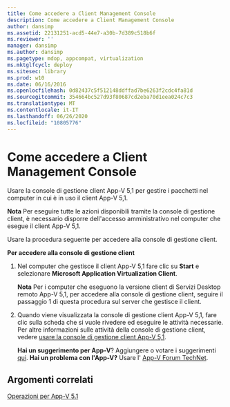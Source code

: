 ```yaml
---
title: Come accedere a Client Management Console
description: Come accedere a Client Management Console
author: dansimp
ms.assetid: 22131251-acd5-44e7-a30b-7d389c518b6f
ms.reviewer: ''
manager: dansimp
ms.author: dansimp
ms.pagetype: mdop, appcompat, virtualization
ms.mktglfcycl: deploy
ms.sitesec: library
ms.prod: w10
ms.date: 06/16/2016
ms.openlocfilehash: 0d82437c5f512148ddffad7be6263f2cdc4fa81d
ms.sourcegitcommit: 354664bc527d93f80687cd2eba70d1eea024c7c3
ms.translationtype: MT
ms.contentlocale: it-IT
ms.lasthandoff: 06/26/2020
ms.locfileid: "10805776"
---
```

# Come accedere a Client Management Console


Usare la console di gestione client App-V 5,1 per gestire i pacchetti nel computer in cui è in uso il client App-V 5,1.

**Nota**  Per eseguire tutte le azioni disponibili tramite la console di gestione client, è necessario disporre dell'accesso amministrativo nel computer che esegue il client App-V 5,1.

 

Usare la procedura seguente per accedere alla console di gestione client.

**Per accedere alla console di gestione client**

1.  Nel computer che gestisce il client App-V 5,1 fare clic su **Start** e selezionare **Microsoft Application Virtualization Client**.

    **Nota**  Per i computer che eseguono la versione client di Servizi Desktop remoto App-V 5,1, per accedere alla console di gestione client, seguire il passaggio 1 di questa procedura sul server che gestisce il client.

     

2.  Quando viene visualizzata la console di gestione client App-V 5,1, fare clic sulla scheda che si vuole rivedere ed eseguire le attività necessarie. Per altre informazioni sulle attività della console di gestione client, vedere [usare la console di gestione client App-V 5,1](using-the-app-v-51-client-management-console.md).

    **Hai un suggerimento per App-V**? Aggiungere o votare i suggerimenti [qui](http://appv.uservoice.com/forums/280448-microsoft-application-virtualization). **Hai un problema con l'App-V?** Usare l' [App-V Forum TechNet](https://social.technet.microsoft.com/Forums/home?forum=mdopappv).

## Argomenti correlati


[Operazioni per App-V 5.1](operations-for-app-v-51.md)

 

 





